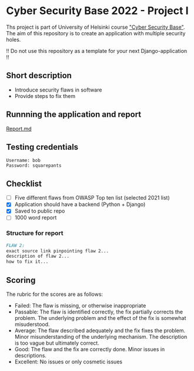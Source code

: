 # Cyber Security Base 2022 - Project I

Ths project is part of University of Helsinki course ["Cyber Security Base"](https://cybersecuritybase.mooc.fi/). The aim of this repository is to create an application with multiple security holes.

!! Do not use this repository as a template for your next Django-application !!

## Short description

- Introduce security flaws in software
- Provide steps to fix them

## Runnning the application and report

[Report.md](./report.md)

## Testing credentials

```text
Username: bob
Password: squarepants
```

## Checklist

- [ ] Five different flaws from OWASP Top ten list (selected 2021 list)
- [x] Application should have a backend (Python + Django)
- [x] Saved to public repo
- [ ] 1000 word report

### Structure for report

```md
FLAW 2:
exact source link pinpointing flaw 2...
description of flaw 2...
how to fix it...
```

## Scoring

The rubric for the scores are as follows:

- Failed: The flaw is missing, or otherwise inappropriate
- Passable: The flaw is identified correctly, the fix partially corrects the problem. The underlying problem and the effect of the fix is somewhat misuderstood.
- Average: The flaw described adequately and the fix fixes the problem. Minor misunderstanding of the underlying mechanism. The description is too vague but ultimately correct.
- Good: The flaw and the fix are correctly done. Minor issues in descriptions.
- Excellent: No issues or only cosmetic issues
